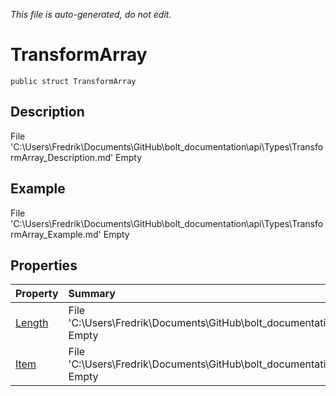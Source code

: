 *This file is auto-generated, do not edit.*

# TransformArray
`public struct TransformArray`
## Description
File 'C:\Users\Fredrik\Documents\GitHub\bolt_documentation\api\Types\TransformArray_Description.md' Empty
## Example
File 'C:\Users\Fredrik\Documents\GitHub\bolt_documentation\api\Types\TransformArray_Example.md' Empty
## Properties
| Property | Summary |
|:-----|:--------|
|[Length](TransformArray/P/Length.md)|File 'C:\Users\Fredrik\Documents\GitHub\bolt_documentation\api\Types\TransformArray\P\Length_Summary.md' Empty|
|[Item](TransformArray/P/Item.md)|File 'C:\Users\Fredrik\Documents\GitHub\bolt_documentation\api\Types\TransformArray\P\Item_Summary.md' Empty|
